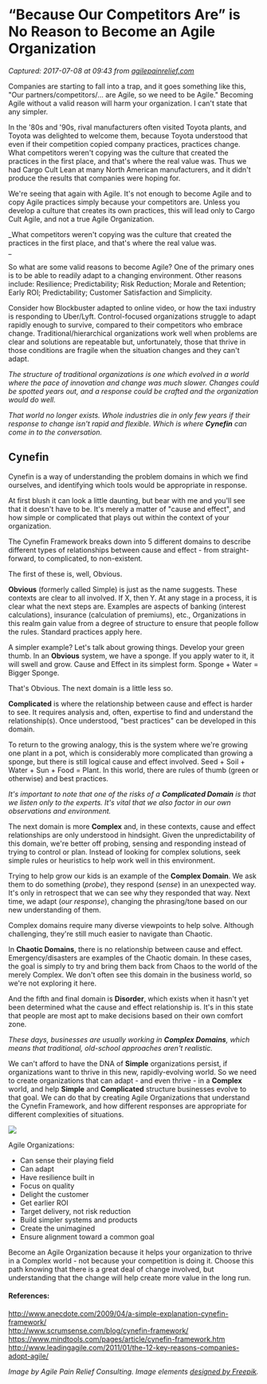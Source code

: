 # “Because Our Competitors Are” is No Reason to Become an Agile Organization

_Captured: 2017-07-08 at 09:43 from [agilepainrelief.com](https://agilepainrelief.com/notesfromatooluser/2016/02/because-our-competitors-are-is-no-reason-to-become-an-agile-organization.html?utm_content=buffer9bbac&utm_medium=social&utm_source=twitter.com&utm_campaign=buffer#.WWCNE4WbGaO)_

Companies are starting to fall into a trap, and it goes something like this, "Our partners/competitors/… are Agile, so we need to be Agile." Becoming Agile without a valid reason will harm your organization. I can't state that any simpler.

In the '80s and '90s, rival manufacturers often visited Toyota plants, and Toyota was delighted to welcome them, because Toyota understood that even if their competition copied company practices, practices change. What competitors weren't copying was the culture that created the practices in the first place, and that's where the real value was. Thus we had Cargo Cult Lean at many North American manufacturers, and it didn't produce the results that companies were hoping for.

We're seeing that again with Agile. It's not enough to become Agile and to copy Agile practices simply because your competitors are. Unless you develop a culture that creates its own practices, this will lead only to Cargo Cult Agile, and not a true Agile Organization.

_What competitors weren't copying was the culture that created the practices in the first place, and that's where the real value was.  
_

So what are some valid reasons to become Agile? One of the primary ones is to be able to readily adapt to a changing environment. Other reasons include: Resilience; Predictability; Risk Reduction; Morale and Retention; Early ROI; Predictability; Customer Satisfaction and Simplicity.

Consider how Blockbuster adapted to online video, or how the taxi industry is responding to Uber/Lyft. Control-focused organizations struggle to adapt rapidly enough to survive, compared to their competitors who embrace change. Traditional/hierarchical organizations work well when problems are clear and solutions are repeatable but, unfortunately, those that thrive in those conditions are fragile when the situation changes and they can't adapt.

_The structure of traditional organizations is one which evolved in a world where the pace of innovation and change was much slower. Changes could be spotted years out, and a response could be crafted and the organization would do well._

_That world no longer exists. Whole industries die in only few years if their response to change isn't rapid and flexible. Which is where **Cynefin** can come in to the conversation._

## Cynefin

Cynefin is a way of understanding the problem domains in which we find ourselves, and identifying which tools would be appropriate in response.

At first blush it can look a little daunting, but bear with me and you'll see that it doesn't have to be. It's merely a matter of "cause and effect", and how simple or complicated that plays out within the context of your organization.

The Cynefin Framework breaks down into 5 different domains to describe different types of relationships between cause and effect - from straight-forward, to complicated, to non-existent.

The first of these is, well, Obvious.

**Obvious** (formerly called Simple) is just as the name suggests. These contexts are clear to all involved. If X, then Y. At any stage in a process, it is clear what the next steps are. Examples are aspects of banking (interest calculations), insurance (calculation of premiums), etc., Organizations in this realm gain value from a degree of structure to ensure that people follow the rules. Standard practices apply here.

A simpler example? Let's talk about growing things. Develop your green thumb. In an **Obvious** system, we have a sponge. If you apply water to it, it will swell and grow. Cause and Effect in its simplest form. Sponge + Water = Bigger Sponge.

That's Obvious. The next domain is a little less so.

**Complicated** is where the relationship between cause and effect is harder to see. It requires analysis and, often, expertise to find and understand the relationship(s). Once understood, "best practices" can be developed in this domain.

To return to the growing analogy, this is the system where we're growing one plant in a pot, which is considerably more complicated than growing a sponge, but there is still logical cause and effect involved. Seed + Soil + Water + Sun + Food = Plant. In this world, there are rules of thumb (green or otherwise) and best practices.

_It's important to note that one of the risks of a **Complicated Domain** is that we listen only to the experts. It's vital that we also factor in our own observations and environment._

The next domain is more **Complex** and, in these contexts, cause and effect relationships are only understood in hindsight. Given the unpredictability of this domain, we're better off probing, sensing and responding instead of trying to control or plan. Instead of looking for complex solutions, seek simple rules or heuristics to help work well in this environment.

Trying to help grow our kids is an example of the **Complex Domain**. We ask them to do something (_probe_), they respond (_sense_) in an unexpected way. It's only in retrospect that we can see why they responded that way. Next time, we adapt (_our response_), changing the phrasing/tone based on our new understanding of them.

Complex domains require many diverse viewpoints to help solve. Although challenging, they're still much easier to navigate than Chaotic.

In **Chaotic Domains**, there is no relationship between cause and effect. Emergency/disasters are examples of the Chaotic domain. In these cases, the goal is simply to try and bring them back from Chaos to the world of the merely Complex. We don't often see this domain in the business world, so we're not exploring it here.

And the fifth and final domain is **Disorder**, which exists when it hasn't yet been determined what the cause and effect relationship is. It's in this state that people are most apt to make decisions based on their own comfort zone.

_These days, businesses are usually working in **Complex Domains**, which means that traditional, old-school approaches aren't realistic._

We can't afford to have the DNA of **Simple** organizations persist, if organizations want to thrive in this new, rapidly-evolving world. So we need to create organizations that can adapt - and even thrive - in a **Complex** world, and help **Simple** and **Complicated** structure businesses evolve to that goal. We can do that by creating Agile Organizations that understand the Cynefin Framework, and how different responses are appropriate for different complexities of situations.

![](https://3hppfzjby0g1sxwjng1f4h1c-wpengine.netdna-ssl.com/wp-content/uploads/2016/02/cynefin-chart-2.jpg)

Agile Organizations:

  * Can sense their playing field
  * Can adapt
  * Have resilience built in
  * Focus on quality
  * Delight the customer
  * Get earlier ROI
  * Target delivery, not risk reduction
  * Build simpler systems and products
  * Create the unimagined
  * Ensure alignment toward a common goal

Become an Agile Organization because it helps your organization to thrive in a Complex world - not because your competition is doing it. Choose this path knowing that there is a great deal of change involved, but understanding that the change will help create more value in the long run.

#### References:

<http://www.anecdote.com/2009/04/a-simple-explanation-cynefin-framework/>  
[ ](http://www.anecdote.com/2009/04/a-simple-explanation-cynefin-framework/)<http://www.scrumsense.com/blog/cynefin-framework/>  
[ ](http://www.scrumsense.com/blog/cynefin-framework/)<https://www.mindtools.com/pages/article/cynefin-framework.htm>  
[ ](https://www.mindtools.com/pages/article/cynefin-framework.htm)<http://www.leadingagile.com/2011/01/the-12-key-reasons-companies-adopt-agile/>

_Image by Agile Pain Relief Consulting. Image elements [designed by Freepik](http://www.freepik.com/free-vector/calligraphic-circles_762241.htm)._
